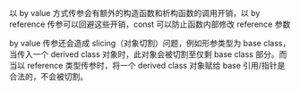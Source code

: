 以 by value 方式传参会有额外的构造函数和析构函数的调用开销，以 by reference 传参可以回避这些开销，const 可以防止函数内部修改 reference 参数

by value 传参还会造成 slicing（对象切割）问题，例如形参类型为 base class，当传入一个 derived class 对象时，此对象会被切割至仅剩 base class 部分。而当以 reference 类型传参时，将一个 derived class 对象赋给 base 引用/指针是合法的，不会被切割。